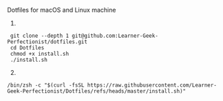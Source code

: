  Dotfiles for macOS and Linux machine

1.
```
 git clone --depth 1 git@github.com:Learner-Geek-Perfectionist/dotfiles.git
 cd Dotfiles
 chmod +x install.sh
 ./install.sh
```

2.
```
/bin/zsh -c "$(curl -fsSL https://raw.githubusercontent.com/Learner-Geek-Perfectionist/Dotfiles/refs/heads/master/install.sh)"
```


